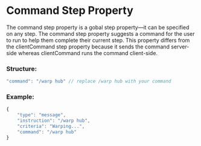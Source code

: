 # Command Step Property
The command step property is a gobal step property—it can be specified on any step. The command step property suggests a command for the user to run to help them complete their current step. This property differs from the clientCommand step property because it sends the command server-side whereas clientCommand runs the command client-side.

### Structure:
```js
"command": "/warp hub" // replace /warp hub with your command
```
### Example:
```js
{
    "type": "message",
    "instruction": "/warp hub",
    "criteria": "Warping...",
    "command": "/warp hub"
}
```
